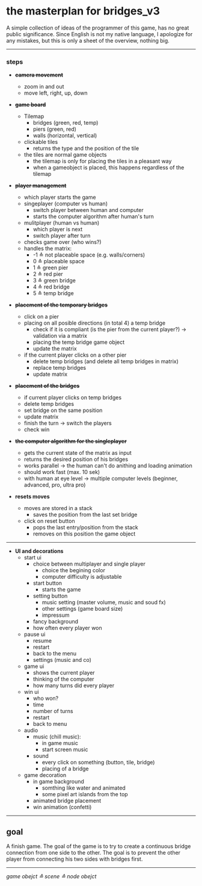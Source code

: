 # the masterplan for bridges_v3
A simple collection of ideas of the programmer of this game, has no great public significance.
Since English is not my native language, I apologize for any mistakes, but this is only a sheet of the overview, nothing big.

---

### steps
-  ~~**camera movement**~~
	-   zoom in and out
	-   move left, right, up, down   

- ~~**game board**~~
  - Tilemap
	- bridges (green, red, temp)
	- piers (green, red)
	- walls (horizontal, vertical)
  - clickable tiles
	- returns the type and the position of the tile
  - the tiles are normal game objects
	- the tilemap is only for placing the tiles in a pleasant way
	- when a gameobject is placed, this happens regardless of the tilemap
- ~~**player management**~~
  - which player starts the game
  - singeplayer (computer vs human)
	- switch player between human and computer
	- starts the computer algorithm after human's turn
  - mulitplayer (human vs human)
	- which player is next
	- switch player after turn
  - checks game over (who wins?)
  - handles the matrix:
	- -1 ≙ not placeable space (e.g. walls/corners)
	- 0 ≙ placeable space
	- 1 ≙ green pier
	- 2 ≙ red pier
	- 3 ≙ green bridge
	- 4 ≙ red bridge
	- 5 ≙ temp bridge
- ~~**placement of the temporary bridges**~~
  - click on a pier
  - placing on all posible directions (in total 4) a temp bridge
	- check if it is compliant (is the pier from the current player?) → validation via a matrix
	- placing the temp bridge game object
	- update the matrix
  - if the current player clicks on a other pier
	- delete temp bridges (and delete all temp bridges in matrix)
	- replace temp bridges
	- update matrix
- ~~**placement of the bridges**~~
  - if current player clicks on temp bridges
  - delete temp bridges
  - set bridge on the same position
  - update matrix
  - finish the turn → switch the players
  - check win
- ~~**the computer algorithm for the singleplayer**~~
  - gets the current state of the matrix as input
  - returns the desired position of his bridges
  - works parallel → the human can't do anithing and loading animation
  - should work fast (max. 10 sek)
  - with human at eye level → multiple computer levels (beginner, advanced, pro, ultra pro)
- **resets moves**
  - moves are stored in a stack
	- saves the position from the last set bridge
  - click on reset button
	- pops the last entry/position from the stack
	- removes on this position the game object
---
- **UI and decorations**
  - start ui
	- choice between multiplayer and single player
	  - choice the begining color
	  - computer difficulty is adjustable
	- start button
	  - starts the game
	- setting button
	  - music setting (master volume, music and soud fx)
	  - other settings (game board size)
	  - impressum
	- fancy background
	- how often every player won
  - pause ui
	- resume
	- restart
	- back to the menu
	- settings (music and co)
  - game ui
	- shows the current player
	- thinking of the computer
	- how many turns did every player
  - win ui
	- who won?
	- time
	- number of turns
	- restart
	- back to menu
  - audio
	- music (chill music):
	  - in game music 
	  - start screen music
	- sound
	  - every click on something (button, tile, bridge)
	  - placing of a bridge
  - game decoration
	- in game background 
	  - somthing like water and animated
	  - some pixel art islands from the top
	- animated bridge placement
	- win animation (confetti)


---

## goal
A finish game. 
The goal of the game is to try to create a continuous bridge connection from one side to the other. The goal is to prevent the other player from connecting his two sides with bridges first.

---






*game obejct ≙ scene ≙ node obejct*
